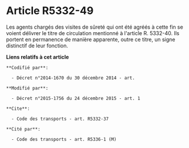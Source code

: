 # Article R5332-49

Les agents chargés des visites de sûreté qui ont été agréés à cette fin se voient délivrer le titre de circulation mentionné
à l'article R. 5332-40. Ils portent en permanence de manière apparente, outre ce titre, un signe distinctif de leur fonction.

**Liens relatifs à cet article**

	**Codifié par**:

	  - Décret n°2014-1670 du 30 décembre 2014 - art.

	**Modifié par**:

	  - Décret n°2015-1756 du 24 décembre 2015 - art. 1

	**Cite**:

	  - Code des transports - art. R5332-37

	**Cité par**:

	  - Code des transports - art. R5336-1 (M)
